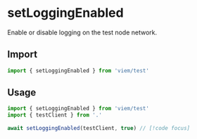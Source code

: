 # setLoggingEnabled

Enable or disable logging on the test node network.

## Import 

```ts
import { setLoggingEnabled } from 'viem/test'
```

## Usage

```ts
import { setLoggingEnabled } from 'viem/test'
import { testClient } from '.'
 
await setLoggingEnabled(testClient, true) // [!code focus]
```